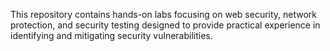 This repository contains hands-on labs focusing on web security, network protection, and security testing designed to provide practical experience in identifying and mitigating security vulnerabilities.
